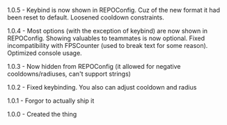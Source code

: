 1.0.5 - Keybind is now shown in REPOConfig. Cuz of the new format it had been reset to default. Loosened cooldown constraints.

1.0.4 - Most options (with the exception of keybind) are now shown in REPOConfig. Showing valuables to teammates is now optional. Fixed incompatibility with FPSCounter (used to break text for some reason). Optimized console usage.

1.0.3 - Now hidden from REPOConfig (it allowed for negative cooldowns/radiuses, can't support strings)

1.0.2 - Fixed keybinding. You also can adjust cooldown and radius

1.0.1 - Forgor to actually ship it

1.0.0 - Created the thing